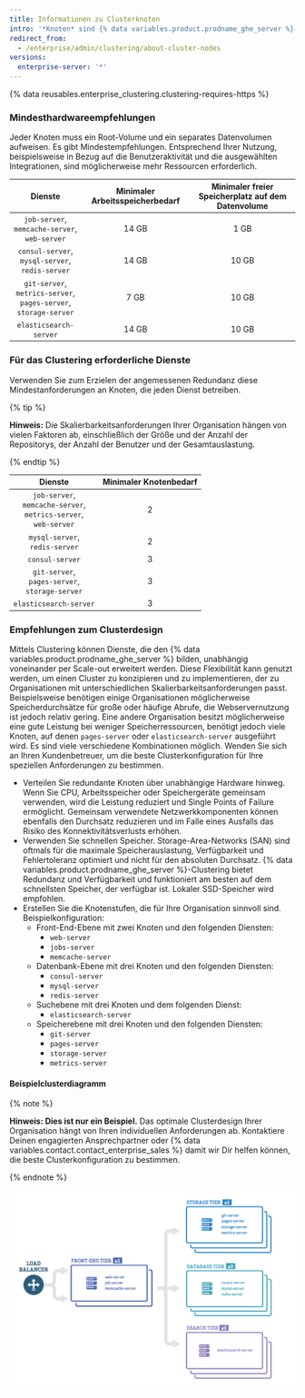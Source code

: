 ```yaml
---
title: Informationen zu Clusterknoten
intro: '*Knoten* sind {% data variables.product.prodname_ghe_server %}-Instanzen, die in einem Cluster arbeiten. Jeder Knoten führt eine Reihe an Diensten aus, die dem Cluster und schließlich den Benutzern bereitgestellt werden.'
redirect_from:
  - /enterprise/admin/clustering/about-cluster-nodes
versions:
  enterprise-server: '*'
---
```


{% data reusables.enterprise_clustering.clustering-requires-https %}

### Mindesthardwareempfehlungen
Jeder Knoten muss ein Root-Volume und ein separates Datenvolumen aufweisen. Es gibt Mindestempfehlungen. Entsprechend Ihrer Nutzung, beispielsweise in Bezug auf die Benutzeraktivität und die ausgewählten Integrationen, sind möglicherweise mehr Ressourcen erforderlich.

|                                   Dienste                                    | Minimaler Arbeitsspeicherbedarf | Minimaler freier Speicherplatz auf dem Datenvolume |
|:----------------------------------------------------------------------------:|:-------------------------------:|:--------------------------------------------------:|
|            `job-server`,<br/>`memcache-server`,<br/>`web-server`             |              14 GB              |                        1 GB                        |
|           `consul-server`,<br/>`mysql-server`,<br/>`redis-server`            |              14 GB              |                       10 GB                        |
| `git-server`,<br/>`metrics-server`,<br/>`pages-server`,<br/>`storage-server` |              7 GB               |                       10 GB                        |
|                            `elasticsearch-server`                            |              14 GB              |                       10 GB                        |

### Für das Clustering erforderliche Dienste
Verwenden Sie zum Erzielen der angemessenen Redundanz diese Mindestanforderungen an Knoten, die jeden Dienst betreiben.

{% tip %}

**Hinweis:** Die Skalierbarkeitsanforderungen Ihrer Organisation hängen von vielen Faktoren ab, einschließlich der Größe und der Anzahl der Repositorys, der Anzahl der Benutzer und der Gesamtauslastung.

{% endtip %}

|                                   Dienste                                   | Minimaler Knotenbedarf |
|:---------------------------------------------------------------------------:|:----------------------:|
| `job-server`,<br/>`memcache-server`,<br/>`metrics-server`,<br/>`web-server` |           2            |
|                     `mysql-server`,<br/>`redis-server`                      |           2            |
|                               `consul-server`                               |           3            |
|           `git-server`,<br/>`pages-server`,<br/>`storage-server`            |           3            |
|                           `elasticsearch-server`                            |           3            |

### Empfehlungen zum Clusterdesign

Mittels Clustering können Dienste, die den {% data variables.product.prodname_ghe_server %} bilden, unabhängig voneinander per Scale-out erweitert werden. Diese Flexibilität kann genutzt werden, um einen Cluster zu konzipieren und zu implementieren, der zu Organisationen mit unterschiedlichen Skalierbarkeitsanforderungen passt. Beispielsweise benötigen einige Organisationen möglicherweise Speicherdurchsätze für große oder häufige Abrufe, die Webservernutzung ist jedoch relativ gering. Eine andere Organisation besitzt möglicherweise eine gute Leistung bei weniger Speicherressourcen, benötigt jedoch viele Knoten, auf denen `pages-server` oder `elasticsearch-server` ausgeführt wird. Es sind viele verschiedene Kombinationen möglich. Wenden Sie sich an Ihren Kundenbetreuer, um die beste Clusterkonfiguration für Ihre speziellen Anforderungen zu bestimmen.

- Verteilen Sie redundante Knoten über unabhängige Hardware hinweg. Wenn Sie CPU, Arbeitsspeicher oder Speichergeräte gemeinsam verwenden, wird die Leistung reduziert und Single Points of Failure ermöglicht. Gemeinsam verwendete Netzwerkkomponenten können ebenfalls den Durchsatz reduzieren und im Falle eines Ausfalls das Risiko des Konnektivitätsverlusts erhöhen.
- Verwenden Sie schnellen Speicher. Storage-Area-Networks (SAN) sind oftmals für die maximale Speicherauslastung, Verfügbarkeit und Fehlertoleranz optimiert und nicht für den absoluten Durchsatz. {% data variables.product.prodname_ghe_server %}-Clustering bietet Redundanz und Verfügbarkeit und funktioniert am besten auf dem schnellsten Speicher, der verfügbar ist. Lokaler SSD-Speicher wird empfohlen.
- Erstellen Sie die Knotenstufen, die für Ihre Organisation sinnvoll sind. Beispielkonfiguration:
  - Front-End-Ebene mit zwei Knoten und den folgenden Diensten:
    - `web-server`
    - `jobs-server`
    - `memcache-server`
  - Datenbank-Ebene mit drei Knoten und den folgenden Diensten:
    - `consul-server`
    - `mysql-server`
    - `redis-server`
  - Suchebene mit drei Knoten und dem folgenden Dienst:
    - `elasticsearch-server`
  - Speicherebene mit drei Knoten und den folgenden Diensten:
    - `git-server`
    - `pages-server`
    - `storage-server`
    - `metrics-server`

#### Beispielclusterdiagramm
{% note %}

**Hinweis: Dies ist nur ein Beispiel.** Das optimale Clusterdesign Ihrer Organisation hängt von Ihren individuellen Anforderungen ab. Kontaktiere Deinen engagierten Ansprechpartner oder {% data variables.contact.contact_enterprise_sales %} damit wir Dir helfen können, die beste Clusterkonfiguration zu bestimmen.

{% endnote %}

<img src="/assets/images/enterprise/cluster/cluster-diagram.png" alt="Beispielcluster" style="width: 800px;border:0" />
